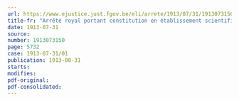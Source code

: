 ```yaml
---
url: https://www.ejustice.just.fgov.be/eli/arrete/1913/07/31/1913073150/justel
title-fr: "Arrêté royal portant constitution en établissement scientifique de l'Inst itut royal météorologique de Belgique <remplacé par AR 2002-04-08/37, art. 1>"
date: 1913-07-31
source:
number: 1913073150
page: 5732
case: 1913-07-31/01
publication: 1913-08-31
starts:
modifies:
pdf-original:
pdf-consolidated:
---
```


